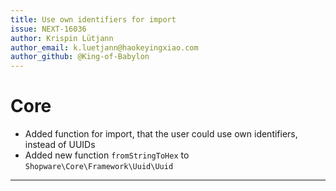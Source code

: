 ```yaml
---
title: Use own identifiers for import
issue: NEXT-16036
author: Krispin Lütjann
author_email: k.luetjann@haokeyingxiao.com
author_github: @King-of-Babylon
---
```

# Core
* Added function for import, that the user could use own identifiers, instead of UUIDs
* Added new function `fromStringToHex` to `Shopware\Core\Framework\Uuid\Uuid`
___
